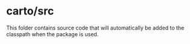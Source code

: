 # carto/src

This folder contains source code that will automatically be added to the classpath when
the package is used.
